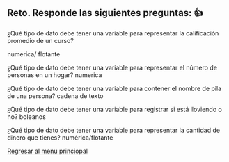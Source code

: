 ## Reto. Responde las siguientes preguntas: 👍
¿Qué tipo de dato debe tener una variable para representar la calificación promedio de un
curso? 

numerica/ flotante

¿Qué tipo de dato debe tener una variable para representar el número de personas en un
hogar?
numerica

¿Qué tipo de dato debe tener una variable para contener el nombre de pila de una persona?
cadena de texto

¿Qué tipo de dato debe tener una variable para registrar si está lloviendo o no?
boleanos

¿Qué tipo de dato debe tener una variable para representar la cantidad de dinero que
tienes?
numérica/flotante

[Regresar al menu princiopal](https://github.com/escuelaDeCodigoMargaritaMaza/escuela_de_codigo/tree/main/PENSAMIENTO_COMPUTACIONAL)
